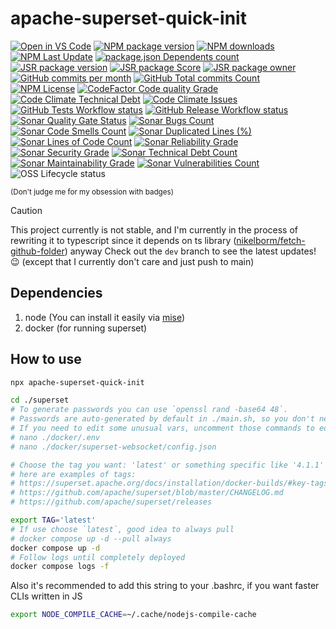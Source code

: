 # apache-superset-quick-init

[![Open in VS Code](https://img.shields.io/static/v1?logo=visualstudiocode&label=&message=Open%20in%20VS%20Code&labelColor=2c2c32&color=007acc&logoColor=007acc)](https://github.dev/nikelborm/apache-superset-quick-init)
[![NPM package version](https://badge.fury.io/js/apache-superset-quick-init.svg)](https://www.npmjs.com/package/apache-superset-quick-init)
[![NPM downloads](https://img.shields.io/npm/dm/apache-superset-quick-init.svg?style=flat)](https://npmjs.org/package/apache-superset-quick-init)
[![NPM Last Update](https://img.shields.io/npm/last-update/apache-superset-quick-init)](https://npmjs.org/package/apache-superset-quick-init)
[![package.json Dependents count](https://badgen.net/npm/dependents/apache-superset-quick-init)](https://www.npmjs.com/package/apache-superset-quick-init?activeTab=dependents)
[![JSR package version](https://jsr.io/badges/@nikelborm/apache-superset-quick-init)](https://jsr.io/@nikelborm/apache-superset-quick-init)
[![JSR package Score](https://jsr.io/badges/@nikelborm/apache-superset-quick-init/score)](https://jsr.io/@nikelborm/apache-superset-quick-init)
[![JSR package owner](https://jsr.io/badges/@nikelborm)](https://jsr.io/@nikelborm)
[![GitHub commits per month](https://img.shields.io/github/commit-activity/m/nikelborm/apache-superset-quick-init)](https://github.com/nikelborm/apache-superset-quick-init/pulse)
[![GitHub Total commits Count](https://img.shields.io/github/commit-activity/t/nikelborm/apache-superset-quick-init)](https://github.com/nikelborm/apache-superset-quick-init/graphs/commit-activity)
[![NPM License](https://img.shields.io/npm/l/apache-superset-quick-init)](https://github.com/nikelborm/apache-superset-quick-init?tab=MIT-1-ov-file)
[![CodeFactor Code quality Grade](https://img.shields.io/codefactor/grade/github/nikelborm/apache-superset-quick-init?label=codefactor)](https://www.codefactor.io/repository/github/nikelborm/apache-superset-quick-init)
[![Code Climate Technical Debt](https://img.shields.io/codeclimate/tech-debt/nikelborm/apache-superset-quick-init)](https://codeclimate.com/github/nikelborm/apache-superset-quick-init/issues)
[![Code Climate Issues](https://img.shields.io/codeclimate/issues/nikelborm/apache-superset-quick-init)](https://codeclimate.com/github/nikelborm/apache-superset-quick-init/issues)
[![GitHub Tests Workflow status](https://github.com/nikelborm/apache-superset-quick-init/actions/workflows/test.yml/badge.svg)](https://github.com/nikelborm/apache-superset-quick-init/actions/workflows/test.yml)
[![GitHub Release Workflow status](https://github.com/nikelborm/apache-superset-quick-init/actions/workflows/release.yml/badge.svg)](https://github.com/nikelborm/apache-superset-quick-init/actions/workflows/release.yml)
[![Sonar Quality Gate Status](https://sonarcloud.io/api/project_badges/measure?project=nikelborm_apache-superset-quick-init&metric=alert_status)](https://sonarcloud.io/summary/new_code?id=nikelborm_apache-superset-quick-init)
[![Sonar Bugs Count](https://sonarcloud.io/api/project_badges/measure?project=nikelborm_apache-superset-quick-init&metric=bugs)](https://sonarcloud.io/summary/new_code?id=nikelborm_apache-superset-quick-init)
[![Sonar Code Smells Count](https://sonarcloud.io/api/project_badges/measure?project=nikelborm_apache-superset-quick-init&metric=code_smells)](https://sonarcloud.io/summary/new_code?id=nikelborm_apache-superset-quick-init)
[![Sonar Duplicated Lines (%)](https://sonarcloud.io/api/project_badges/measure?project=nikelborm_apache-superset-quick-init&metric=duplicated_lines_density)](https://sonarcloud.io/summary/new_code?id=nikelborm_apache-superset-quick-init)
[![Sonar Lines of Code Count](https://sonarcloud.io/api/project_badges/measure?project=nikelborm_apache-superset-quick-init&metric=ncloc)](https://sonarcloud.io/summary/new_code?id=nikelborm_apache-superset-quick-init)
[![Sonar Reliability Grade](https://sonarcloud.io/api/project_badges/measure?project=nikelborm_apache-superset-quick-init&metric=reliability_rating)](https://sonarcloud.io/summary/new_code?id=nikelborm_apache-superset-quick-init)
[![Sonar Security Grade](https://sonarcloud.io/api/project_badges/measure?project=nikelborm_apache-superset-quick-init&metric=security_rating)](https://sonarcloud.io/summary/new_code?id=nikelborm_apache-superset-quick-init)
[![Sonar Technical Debt Count](https://sonarcloud.io/api/project_badges/measure?project=nikelborm_apache-superset-quick-init&metric=sqale_index)](https://sonarcloud.io/summary/new_code?id=nikelborm_apache-superset-quick-init)
[![Sonar Maintainability Grade](https://sonarcloud.io/api/project_badges/measure?project=nikelborm_apache-superset-quick-init&metric=sqale_rating)](https://sonarcloud.io/summary/new_code?id=nikelborm_apache-superset-quick-init)
[![Sonar Vulnerabilities Count](https://sonarcloud.io/api/project_badges/measure?project=nikelborm_apache-superset-quick-init&metric=vulnerabilities)](https://sonarcloud.io/summary/new_code?id=nikelborm_apache-superset-quick-init)
![OSS Lifecycle status](https://img.shields.io/osslifecycle?file_url=https%3A%2F%2Fgithub.com%2Fnikelborm%2Fapache-superset-quick-init%2Fblob%2Fmain%2FOSSMETADATA)

<!-- Commented because we currently don't have tests -->
<!-- [![Coveralls Coverage Percentage](https://coveralls.io/repos/github/nikelborm/apache-superset-quick-init/badge.svg?branch=main&rand=9148876)](https://coveralls.io/github/nikelborm/apache-superset-quick-init?branch=main) -->

<!-- Commented because there's some bug in effect library or in bundlephobia that prevents proper rendering of this badge -->
<!-- [![npm minzipped bundle size](https://img.shields.io/bundlephobia/minzip/apache-superset-quick-init)](https://bundlephobia.com/package/apache-superset-quick-init) -->
<!-- [![package.json Dependencies count](https://badgen.net/bundlephobia/dependency-count/apache-superset-quick-init)](https://www.npmjs.com/package/apache-superset-quick-init?activeTab=dependencies) -->

<!-- commented because it seems that npms.io was acquired by somebody and is slowly dying -->
<!-- [![npms.io](https://img.shields.io/npms-io/final-score/apache-superset-quick-init)](update_link_later) -->

<!-- commented because I haven't started following it yet -->
<!-- [![Conventional Commits](https://img.shields.io/badge/Conventional%20Commits-1.0.0-yellow.svg)](https://conventionalcommits.org) -->

<sup>(Don't judge me for my obsession with badges)</sup>

> [!CAUTION]
>
> This project currently is not stable, and I'm currently in the process of rewriting it to typescript since it depends on ts library ([nikelborm/fetch-github-folder](https://github.com/nikelborm/fetch-github-folder/)) anyway
> Check out the `dev` branch to see the latest updates! 😉 (except that I currently don't care and just push to main)

## Dependencies

1. node (You can install it easily via [mise](https://github.com/jdx/mise))
2. docker (for running superset)

## How to use

```bash
npx apache-superset-quick-init

cd ./superset
# To generate passwords you can use `openssl rand -base64 48`.
# Passwords are auto-generated by default in ./main.sh, so you don't need to generate them manually.
# If you need to edit some unusual vars, uncomment those commands to edit them
# nano ./docker/.env
# nano ./docker/superset-websocket/config.json

# Choose the tag you want: 'latest' or something specific like '4.1.1'
# here are examples of tags:
# https://superset.apache.org/docs/installation/docker-builds/#key-tags-examples
# https://github.com/apache/superset/blob/master/CHANGELOG.md
# https://github.com/apache/superset/releases

export TAG='latest'
# If use choose `latest`, good idea to always pull
# docker compose up -d --pull always
docker compose up -d
# Follow logs until completely deployed
docker compose logs -f
```

Also it's recommended to add this string to your .bashrc, if you want faster CLIs written in JS

```bash
export NODE_COMPILE_CACHE=~/.cache/nodejs-compile-cache
```
